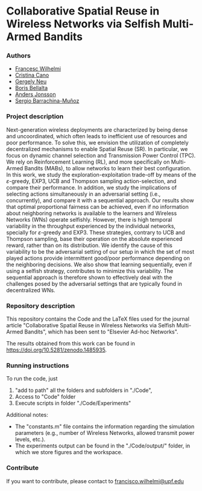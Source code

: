 # Collaborative Spatial Reuse in Wireless Networks via Selfish Multi-Armed Bandits
### Authors
* [Francesc Wilhelmi](https://github.com/fwilhelmi)
* [Cristina Cano](http://ccanobs.github.io/)
* [Gergely Neu](http://cs.bme.hu/~gergo/)
* [Boris Bellalta](http://www.dtic.upf.edu/~bbellalt/)
* [Anders Jonsson](http://www.tecn.upf.es/~jonsson/)
* [Sergio Barrachina-Muñoz](https://github.com/sergiobarra)

### Project description
Next-generation wireless deployments are characterized by being dense and uncoordinated, which often leads to inefficient use of resources and poor performance. To solve this, we envision the utilization of completely decentralized mechanisms to enable Spatial Reuse (SR). In particular, we focus on dynamic channel selection and Transmission Power Control (TPC). We rely on Reinforcement Learning (RL), and more specifically on Multi-Armed Bandits (MABs), to allow networks to learn their best configuration. In this work, we study the exploration-exploitation trade-off by means of the $\varepsilon$-greedy, EXP3, UCB and Thompson sampling action-selection, and compare their performance. In addition, we study the implications of selecting actions simultaneously in an adversarial setting (i.e., concurrently), and compare it with a sequential approach. Our results show that optimal proportional fairness can be achieved, even if no information about neighboring networks is available to the learners and Wireless Networks (WNs) operate selfishly. However, there is high temporal variability in the throughput experienced by the individual networks, specially for $\varepsilon$-greedy and EXP3. These strategies, contrary to UCB and Thompson sampling, base their operation on the absolute experienced reward, rather than on its distribution. We identify the cause of this variability to be the adversarial setting of our setup in which the set of most played actions provide intermittent good/poor performance depending on the neighboring decisions. We also show that learning sequentially, even if using a selfish strategy, contributes to minimize this variability. The sequential approach is therefore shown to effectively deal with the challenges posed by the adversarial settings that are typically found in decentralized WNs.

### Repository description
This repository contains the Code and the LaTeX files used for the journal article "Collaborative Spatial Reuse in Wireless Networks via Selfish Multi-Armed Bandits", which has been sent to "Elsevier Ad-hoc Networks".

The results obtained from this work can be found in https://doi.org/10.5281/zenodo.1485935.

### Running instructions
To run the code, just 
1) "add to path" all the folders and subfolders in "./Code", 
2) Access to "Code" folder
3) Execute scripts in folder "./Code/Experiments"

Additional notes:
* The "constants.m" file contains the information regarding the simulation parameters (e.g., number of Wireless Networks, allowed transmit power levels, etc.).
* The experiments output can be found in the "./Code/output/" folder, in which we store figures and the workspace.

### Contribute
If you want to contribute, please contact to francisco.wilhelmi@upf.edu
